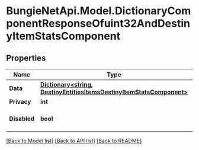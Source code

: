 # BungieNetApi.Model.DictionaryComponentResponseOfuint32AndDestinyItemStatsComponent
## Properties

Name | Type | Description | Notes
------------ | ------------- | ------------- | -------------
**Data** | [**Dictionary&lt;string, DestinyEntitiesItemsDestinyItemStatsComponent&gt;**](DestinyEntitiesItemsDestinyItemStatsComponent.md) |  | [optional] 
**Privacy** | **int** |  | [optional] 
**Disabled** | **bool** | If true, this component is disabled. | [optional] 

[[Back to Model list]](../README.md#documentation-for-models) [[Back to API list]](../README.md#documentation-for-api-endpoints) [[Back to README]](../README.md)

